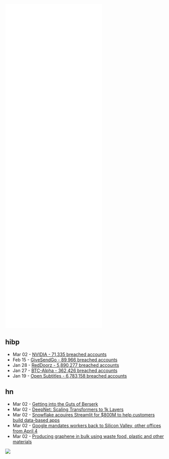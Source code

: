 ![Metrics](https://raw.githubusercontent.com/phixion/phixion/master/metrics.svg)

## hibp

<!--
for https://github.com/phixion/phixion/blob/main/.github/workflows/feeds.yml
-->
<!--START_SECTION:haveibeenpwnd-->
- Mar 02 - [NVIDIA - 71,335 breached accounts](https://haveibeenpwned.com/PwnedWebsites#NVIDIA)
- Feb 15 - [GiveSendGo - 89,966 breached accounts](https://haveibeenpwned.com/PwnedWebsites#GiveSendGo)
- Jan 28 - [RedDoorz - 5,890,277 breached accounts](https://haveibeenpwned.com/PwnedWebsites#RedDoorz)
- Jan 27 - [BTC-Alpha - 362,426 breached accounts](https://haveibeenpwned.com/PwnedWebsites#BTCAlpha)
- Jan 19 - [Open Subtitles - 6,783,158 breached accounts](https://haveibeenpwned.com/PwnedWebsites#OpenSubtitles)
<!--END_SECTION:haveibeenpwnd-->

## hn

<!--
for https://github.com/phixion/phixion/blob/main/.github/workflows/feeds.yml
-->
<!--START_SECTION:hn-->
- Mar 02 - [Getting into the Guts of Berserk](https://technology.riotgames.com/news/getting-guts-berserk)
- Mar 02 - [DeepNet: Scaling Transformers to 1k Layers](https://arxiv.org/abs/2203.00555)
- Mar 02 - [Snowflake acquires Streamlit for $800M to help customers build data-based apps](https://techcrunch.com/2022/03/02/snowflake-acquires-streamlit-for-800m-to-help-customers-build-data-based-apps/)
- Mar 02 - [Google mandates workers back to Silicon Valley, other offices from April 4](https://www.reuters.com/technology/google-mandates-workers-back-silicon-valley-other-offices-april-4-2022-03-02/)
- Mar 02 - [Producing graphene in bulk using waste food, plastic and other materials](https://news.rice.edu/news/2020/rice-lab-turns-trash-valuable-graphene-flash)
<!--END_SECTION:hn-->

<!--
for https://yhype.me
-->
![](https://hit.yhype.me/github/profile?user_id=13013670)
